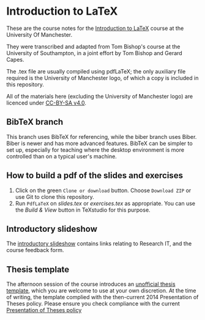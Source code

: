 # Introduction to LaTeX
These are the course notes for the [Introduction to LaTeX](http://app.manchester.ac.uk/rlatex) course at the University Of Manchester.

They were transcribed and adapted from Tom Bishop's course at the University of Southampton, in a joint effort by Tom Bishop and Gerard Capes.

The .tex file are usually compiled using pdfLaTeX; the only auxiliary file required is the University of Manchester logo, of which a copy is included in this repository. 

All of the materials here (excluding the University of Manchester logo) are licenced under [CC-BY-SA v4.0](https://creativecommons.org/licenses/by-sa/4.0/).

## BibTeX branch
This branch uses BibTeX for referencing, while the biber branch uses Biber.
Biber is newer and has more advanced features.
BibTeX can be simpler to set up, especially for teaching where the desktop environment is more controlled than on a typical user's machine.

## How to build a pdf of the slides and exercises
1. Click on the green `Clone or download` button.
   Choose `Download ZIP` or use Git to clone this repository.
2. Run `PdfLaTeX` on *slides.tex* or *exercises.tex* as appropriate.
   You can use the *Build & View* button in TeXstudio for this purpose.

## Introductory slideshow
The [introductory slideshow](https://slides.com/gcapes/latex/) contains links relating to Research IT, and the course feedback form.

## Thesis template
The afternoon session of the course introduces an
[unofficial thesis template](https://github.com/gcapes/latex-thesis-template),
which you are welcome to use at your own discretion.
At the time of writing, the template complied with the then-current 2014 Presentation of Theses policy. Please ensure you check compliance with the current [Presentation of Theses policy](http://documents.manchester.ac.uk/DocuInfo.aspx?DocID=7420)
